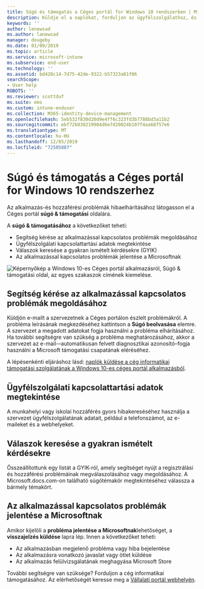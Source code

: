 ```yaml
---
title: Súgó és támogatás a Céges portál for Windows 10 rendszerben | Microsoft Docs
description: Küldje el a naplókat, forduljon az ügyfélszolgálathoz, és olvassa el a GYIK-t a Céges portál Súgó & támogatási lapján.
keywords: ''
author: lenewsad
ms.author: lanewsad
manager: dougeby
ms.date: 01/09/2019
ms.topic: article
ms.service: microsoft-intune
ms.subservice: end-user
ms.technology: ''
ms.assetid: bd428c14-7d75-42de-9322-b57323a01f06
searchScope:
- User help
ROBOTS: ''
ms.reviewer: scottduf
ms.suite: ems
ms.custom: intune-enduser
ms.collection: M365-identity-device-management
ms.openlocfilehash: 5eb532f830d20d9e4ff6c323fd3b7788bd3a11b2
ms.sourcegitcommit: ebf72b038219904d6e7d20024b107f4aa68f57e6
ms.translationtype: MT
ms.contentlocale: hu-HU
ms.lasthandoff: 12/05/2019
ms.locfileid: "72505887"
---
```

# <a name="get-help-and-support-in-company-portal-for-windows-10"></a>Súgó és támogatás a Céges portál for Windows 10 rendszerhez

Az alkalmazás-és hozzáférési problémák hibaelhárításához látogasson el a Céges portál **súgó & támogatási** oldalára.   

A **súgó & támogatásához** a következőket teheti:  

* Segítség kérése az alkalmazással kapcsolatos problémák megoldásához
* Ügyfélszolgálati kapcsolattartási adatok megtekintése
* Válaszok keresése a gyakran ismételt kérdésekre (GYIK) 
* Az alkalmazással kapcsolatos problémák jelentése a Microsoftnak

![Képernyőkép a Windows 10-es Céges portál alkalmazásról, Súgó & támogatási oldal, az egyes szakaszok címének kiemelése.](./media/1812_UCP_Help_Support_sections.png)  

## <a name="get-help-with-app-problems"></a>Segítség kérése az alkalmazással kapcsolatos problémák megoldásához

Küldjön e-mailt a szervezetnek a Céges portálon észlelt problémákról. A probléma leírásának megkezdéséhez kattintson a **Súgó beolvasása** elemre. A szervezet a megadott adatokat fogja használni a probléma elhárításához. Ha további segítségre van szükség a probléma meghatározásához, akkor a szervezet az e-mail-&ndash;automatikusan felvett diagnosztikai azonosító&ndash;fogja használni a Microsoft támogatási csapatának eléréséhez.  

A lépésenkénti eljáráshoz lásd: [naplók küldése a cég informatikai támogatási szolgálatának a Windows 10-es céges portál alkalmazásból](send-logs-to-your-it-admin-cp-windows.md).  

## <a name="view-helpdesk-contact-details"></a>Ügyfélszolgálati kapcsolattartási adatok megtekintése  
A munkahelyi vagy iskolai hozzáférés gyors hibakereséséhez használja a szervezet ügyfélszolgálatának adatait, például a telefonszámot, az e-maileket és a webhelyeket.  

## <a name="find-answers-to-frequently-asked-questions"></a>Válaszok keresése a gyakran ismételt kérdésekre  
Összeállítottunk egy listát a GYIK-ról, amely segítséget nyújt a regisztrálási és hozzáférési problémáinak megválaszolásához vagy megoldásához. A Microsoft.docs.com-on található súgótémakör megtekintéséhez válassza a bármely témakört.  

## <a name="report-app-problems-to-microsoft"></a>Az alkalmazással kapcsolatos problémák jelentése a Microsoftnak  
Amikor kijelöli a **probléma jelentése a Microsoftnak**lehetőséget, a **visszajelzés küldése** lapra lép. Innen a következőket teheti:

* Az alkalmazásban megjelenő probléma vagy hiba bejelentése  
* Az alkalmazásra vonatkozó javaslat vagy ötlet küldése  
* Az alkalmazás felülvizsgálatának meghagyása Microsoft Store   


További segítségre van szüksége? Forduljon a cég informatikai támogatásához. Az elérhetőségét keresse meg a [Vállalati portál webhelyén](https://go.microsoft.com/fwlink/?linkid=2010980).
